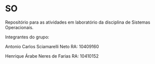 # SO

Repositório para as atividades em laboratório da disciplina de Sistemas Operacionais.

Integrantes do grupo:

Antonio Carlos Sciamarelli Neto RA: 10409160

Henrique Árabe Neres de Farias RA: 10410152
